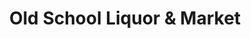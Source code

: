 ---
title: "Old School Liquor & Market"
url: /austin/old-school-liquor-und-market/
shop: Spirituosen
---